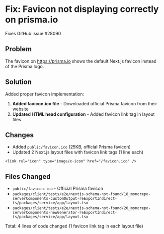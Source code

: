 # Fix: Favicon not displaying correctly on prisma.io

Fixes GitHub issue #28090

## Problem
The favicon on https://prisma.io shows the default Next.js favicon instead of the Prisma logo.

## Solution
Added proper favicon implementation:

1. **Added favicon.ico file** - Downloaded official Prisma favicon from their website
2. **Updated HTML head configuration** - Added favicon link tag in layout files

## Changes
- Added `public/favicon.ico` (25KB, official Prisma favicon)
- Updated 2 Next.js layout files with favicon link tags (1 line each)

```tsx
<link rel="icon" type="image/x-icon" href="/favicon.ico" />
```

## Files Changed
- `public/favicon.ico` - Official Prisma favicon
- `packages/client/tests/e2e/nextjs-schema-not-found/18_monorepo-serverComponents-customOutput-reExportIndirect-ts/packages/service/app/layout.tsx`
- `packages/client/tests/e2e/nextjs-schema-not-found/20_monorepo-serverComponents-newGenerator-reExportIndirect-ts/packages/service/app/layout.tsx`

Total: 4 lines of code changed (1 favicon link tag in each layout file)